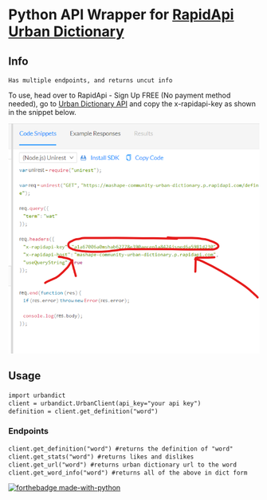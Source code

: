 # Python API Wrapper for [RapidApi Urban Dictionary](https://rapidapi.com/community/api/urban-dictionary)

## Info
	Has multiple endpoints, and returns uncut info

To use, head over to RapidApi - Sign Up FREE (No payment method needed), go to [Urban Dictionary API](https://rapidapi.com/community/api/urban-dictionary) and copy the x-rapidapi-key as shown in the snippet below.

![image](ss.png)

## Usage
	import urbandict
	client = urbandict.UrbanClient(api_key="your api key")
	definition = client.get_definition("word")

### Endpoints 
	client.get_definition("word") #returns the definition of "word"
	client.get_stats("word") #returns likes and dislikes
	client.get_url("word") #returns urban dictionary url to the word
	client.get_word_info("word") #returns all of the above in dict form


[![forthebadge made-with-python](http://ForTheBadge.com/images/badges/made-with-python.svg)](https://www.python.org/)

